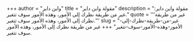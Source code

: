 +++
author = "واين داير"
title = "مقولة واين داير"
description = "مقولة واين داير: غير من طريقة نظرك إلى الأمور، وهذه الأمور سوف تتغير."
quote = '''غير من طريقة نظرك إلى الأمور، وهذه الأمور سوف تتغير.''' 
slug = "غير-من-طريقة-نظرك-إلى-الأمور-وهذه-الأمور-سوف-تتغير"
+++
غير من طريقة نظرك إلى الأمور، وهذه الأمور سوف تتغير.
